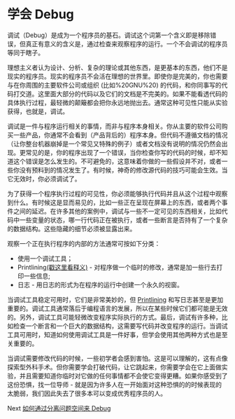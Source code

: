# 学会 Debug
[//]: # (Version:1.0.0)
调试（Debug）是成为一个程序员的基石。调试这个词第一个含义即是移除错误，但真正有意义的含义是，通过检查来观察程序的运行。一个不会调试的程序员等同于瞎子。

理想主义者认为设计、分析、复杂的理论或其他东西，是更基本的东西，他们不是现实的程序员。现实的程序员不会活在理想的世界里。即使你是完美的，你也需要与在你周围的主要软件公司或组织 (比如%20GNU%20) 的代码，和你同事写的代码打交道。这里面大部分的代码以及它们的文档是不完美的。如果不能看透代码的具体执行过程，最轻微的颠簸都会把你永远地抛出去。通常这种可见性只能从实验获得，也就是，调试。

调试是一件与程序运行相关的事情，而非与程序本身相关。你从主要的软件公司购买一些产品，你通常不会看到（产品背后的）程序本身。但代码不遵循文档的情况（让你整台机器崩掉是一个常见又特殊的例子）或者文档没有说明的情况仍然会出现。更常见的是，你的程序出现了一个错误，当你检查你写的代码的时候，却不知道这个错误是怎么发生的。不可避免的，这意味着你做的一些假设并不对，或者一些你没有预料到的情况发生了。有时候，神奇的修改源代码的技巧可能会生效。当它无效时，你必须调试了。

为了获得一个程序执行过程的可见性，你必须能够执行代码并且从这个过程中观察到什么。有时候这是显而易见的，比如一些正在呈现在屏幕上的东西，或者两个事件之间的延迟。在许多其他的案例中，调试与一些不一定可见的东西相关，比如代码中一些变量的状态，哪一行代码正在被执行，或者一些断言是否持有了一个复杂的数据结构。这些隐藏的细节必须被显露出来。


观察一个正在执行程序的内部的方法通常可按如下分类：

- 使用一个调试工具；
- Printlining[(戳这里看释义)](../../4-Glossary.md) - 对程序做一个临时的修改，通常是加一些行去打印一些信息;
- 日志 - 用日志的形式为在程序的运行中创建一个永久的视窗。

当调试工具稳定可用时，它们是非常美妙的，但 [Printlining](../../4-Glossary.md) 和写日志甚至是更加重要的。调试工具通常落后于编程语言的发展，所以在某些时候它们都可能是无效的。另外，调试工具可能轻微改变程序实际执行的方式。最后，调试有许多种，比如检查一个断言和一个巨大的数据结构，这需要写代码并改变程序的运行。当调试工具可用时，知道如何使用调试工具是一件好事，但学会使用其他两种方式也是至关重要的。

当调试需要修改代码的时候，一些初学者会感到害怕。这是可以理解的，这有点像探索型外科手术。但你需要学会打破代码，让它跳起来，你需要学会在它上面做实验，并且需要知道你临时对它做的任何事情都不会使它变得更糟。如果你感受到了这份恐惧，找一位导师 - 就是因为许多人在一开始面对这种恐惧的的时候表现的太脆弱，我们因此失去了很多本可以变成优秀程序员的人。

Next [如何通过分离问题空间来 Debug](02-How%20to%20Debug%20by%20Splitting%20the%20Problem%20Space.md)
